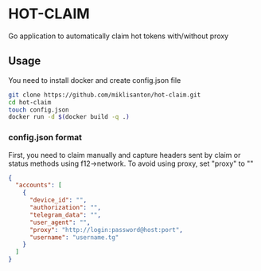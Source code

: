 # HOT-CLAIM
Go application to automatically claim hot tokens with/without proxy
## Usage
You need to install docker and create config.json file

```sh
git clone https://github.com/miklisanton/hot-claim.git
cd hot-claim
touch config.json
docker run -d $(docker build -q .)
```
### config.json format
First, you need to claim manually and capture headers sent by claim or status methods using f12->network.
To avoid using proxy, set "proxy" to ""

```json
{
  "accounts": [
    {
      "device_id": "",
      "authorization": "",
      "telegram_data": "",
      "user_agent": "",
      "proxy": "http://login:password@host:port",
      "username": "username.tg"
    }
  ]
}
```